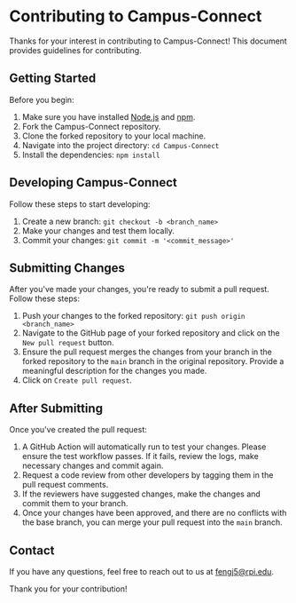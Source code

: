 # Contributing to Campus-Connect

Thanks for your interest in contributing to Campus-Connect! This document provides guidelines for contributing.

## Getting Started

Before you begin:

1. Make sure you have installed [Node.js](https://nodejs.org/) and [npm](https://www.npmjs.com/).
2. Fork the Campus-Connect repository.
3. Clone the forked repository to your local machine.
4. Navigate into the project directory: `cd Campus-Connect`
5. Install the dependencies: `npm install`

## Developing Campus-Connect

Follow these steps to start developing:

1. Create a new branch: `git checkout -b <branch_name>`
2. Make your changes and test them locally.
3. Commit your changes: `git commit -m '<commit_message>'`

## Submitting Changes

After you've made your changes, you're ready to submit a pull request. Follow these steps:

1. Push your changes to the forked repository: `git push origin <branch_name>`
2. Navigate to the GitHub page of your forked repository and click on the `New pull request` button.
3. Ensure the pull request merges the changes from your branch in the forked repository to the `main` branch in the original repository. Provide a meaningful description for the changes you made.
4. Click on `Create pull request`.

## After Submitting

Once you've created the pull request:

1. A GitHub Action will automatically run to test your changes. Please ensure the test workflow passes. If it fails, review the logs, make necessary changes and commit again.
2. Request a code review from other developers by tagging them in the pull request comments.
3. If the reviewers have suggested changes, make the changes and commit them to your branch.
4. Once your changes have been approved, and there are no conflicts with the base branch, you can merge your pull request into the `main` branch.

## Contact

If you have any questions, feel free to reach out to us at fengj5@rpi.edu.

Thank you for your contribution!

